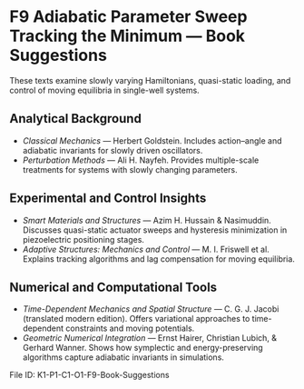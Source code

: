 # F9 Adiabatic Parameter Sweep Tracking the Minimum — Book Suggestions

These texts examine slowly varying Hamiltonians, quasi-static loading, and control of moving equilibria in single-well systems.

## Analytical Background
- *Classical Mechanics* — Herbert Goldstein. Includes action–angle and adiabatic invariants for slowly driven oscillators.
- *Perturbation Methods* — Ali H. Nayfeh. Provides multiple-scale treatments for systems with slowly changing parameters.

## Experimental and Control Insights
- *Smart Materials and Structures* — Azim H. Hussain & Nasimuddin. Discusses quasi-static actuator sweeps and hysteresis minimization in piezoelectric positioning stages.
- *Adaptive Structures: Mechanics and Control* — M. I. Friswell et al. Explains tracking algorithms and lag compensation for moving equilibria.

## Numerical and Computational Tools
- *Time-Dependent Mechanics and Spatial Structure* — C. G. J. Jacobi (translated modern edition). Offers variational approaches to time-dependent constraints and moving potentials.
- *Geometric Numerical Integration* — Ernst Hairer, Christian Lubich, & Gerhard Wanner. Shows how symplectic and energy-preserving algorithms capture adiabatic invariants in simulations.

File ID: K1-P1-C1-O1-F9-Book-Suggestions
